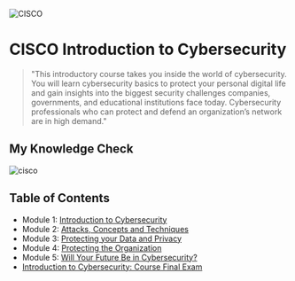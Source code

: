 ![CISCO](https://github.com/KailaniBailey/CISCO-Cyber-Security/assets/158431578/0712e603-9561-49b7-b9cf-3098b9bdf8a4)
# CISCO Introduction to Cybersecurity
> "This introductory course takes you inside the world of cybersecurity. You will learn cybersecurity basics to protect your personal digital life and gain insights into the biggest security challenges companies, governments, and educational institutions face today. Cybersecurity professionals who can protect and defend an organization’s network are in high demand."
## My Knowledge Check
![cisco](https://github.com/KailaniBailey/CISCO-Cyber-Security/assets/158431578/46d7a9e7-8f17-424a-a80d-13a267fa5e9d)
## Table of Contents
- Module 1: [Introduction to Cybersecurity](https://github.com/KailaniBailey/CISCO-Cyber-Security/tree/main/Module%201%3A%20Introduction%20to%20Cybersecurity)
- Module 2: [Attacks, Concepts and Techniques](https://github.com/KailaniBailey/CISCO-Cyber-Security/tree/main/Module%202%3A%20Attacks%2C%20Concepts%20and%20Techniques)
- Module 3: [Protecting your Data and Privacy](https://github.com/KailaniBailey/CISCO-Cyber-Security/tree/main/Module%203%3A%20Protecting%20your%20Data%20and%20Privacy)
- Module 4: [Protecting the Organization](https://github.com/KailaniBailey/CISCO-Cyber-Security/tree/main/Module%204%3A%20Protecting%20the%20Organization)
- Module 5: [Will Your Future Be in Cybersecurity?](https://github.com/KailaniBailey/CISCO-Cyber-Security/tree/main/Module%205%3A%20Will%20Your%20Future%20Be%20in%20Cybersecurity%3F)
- [Introduction to Cybersecurity: Course Final Exam](https://github.com/KailaniBailey/CISCO-Cyber-Security/tree/main/Introduction%20to%20Cybersecurity%3A%20Course%20Final%20Exam)
